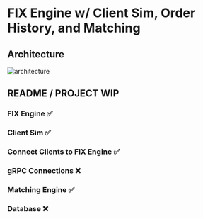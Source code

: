 # FIX Engine w/ Client Sim, Order History, and Matching
## Architecture
![architecture](https://i.imgur.com/jDDz8Oi.png)


## README / PROJECT WIP
### FIX Engine :white_check_mark:
### Client Sim :white_check_mark:
### Connect Clients to FIX Engine :white_check_mark:
### gRPC Connections :x:
### Matching Engine :white_check_mark:
### Database :x:
